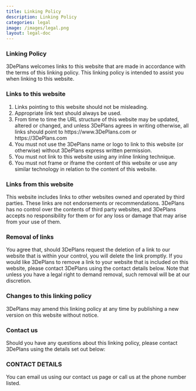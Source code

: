 ```yaml
---
title: Linking Policy 
description: Linking Policy
categories: legal
image: /images/legal.png
layout: legal-doc 
---
```

<section class="blog-navigation">
<div class="text-container">
<div class="post-content">

<h3>Linking Policy</h3>
<P>3DePlans welcomes links to this website that are made in accordance with the terms of this linking policy. This linking policy is intended to assist you when linking to this website.</P>

<H3>Links to this website</H3>
<ul style="list-style: decimal;">
  <LI>Links pointing to this website should not be misleading.</LI>
  <LI>Appropriate link text should always be used.</LI>
  <LI>From time to time the URL structure of this website may be updated, altered or changed, and unless 3DePlans agrees in writing otherwise, all links should point to https://www.3DePlans.com or https://3DePlans.com</LI>
  <LI>You must not use the 3DePlans name or logo to link to this website (or otherwise) without 3DePlans express written permission.</LI>
  <LI>You must not link to this website using any inline linking technique.</LI>
  <LI>You must not frame or iframe the content of this website or use any similar technology in relation to the content of this website.</LI>
</ul>
<H3>Links from this website</H3>

<P>This website includes links to other websites owned and operated by third parties. These links are not endorsements or recommendations. 3DePlans has no control over the contents of third party websites, and 3DePlans accepts no responsibility for them or for any loss or damage that may arise from your use of them.</P>

<H3>Removal of links</H3>

<P>You agree that, should 3DePlans request the deletion of a link to our website that is within your control, you will delete the link promptly. If you would like 3DePlans to remove a link to your website that is included on this website, please contact 3DePlans using the contact details below. Note that unless you have a legal right to demand removal, such removal will be at our discretion.</P>

<H3>Changes to this linking policy</H3>

<P>3DePlans may amend this linking policy at any time by publishing a new version on this website without notice.</P>

<H3>Contact us</H3>

<P>Should you have any questions about this linking policy, please contact 3DePlans using the details set out below:</P>

<H3>CONTACT DETAILS</H3>

<P>You can email us using our contact us page or call us at the phone number listed.</P>
</div></div></section>